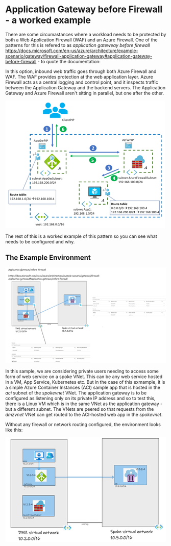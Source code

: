 # Application Gateway before Firewall - a worked example
There are some circumastances where a workload needs to be protected by both a Web Application Firewall (WAF) and an Azure Firewall. One of the patterns for this is refered to as *application gateweay before firewall* https://docs.microsoft.com/en-us/azure/architecture/example-scenario/gateway/firewall-application-gateway#application-gateway-before-firewall - to quote the documentation:

In this option, inbound web traffic goes through both Azure Firewall and WAF. The WAF provides protection at the web application layer. Azure Firewall acts as a central logging and control point, and it inspects traffic between the Application Gateway and the backend servers. The Application Gateway and Azure Firewall aren't sitting in parallel, but one after the other.

![alt text](images/design4_500.png "Logical diagram")

The rest of this is a worked example of this pattern so you can see what needs to be configured and why.

## The Example Environment

![alt text](images/App-gateway-before-firewall-sample.png "Logical diagram")

In this sample, we are considering private users needing to access some form of web service on a spoke VNet. This can be any web service hosted in a VM, App Service, Kubernetes etc. But in the case of this exmample, it is a simple Azure Container Instances (ACI) sample app that is hosted in the *aci* subnet of the *spokevnet* VNet. The application gateway is to be configured as listening only on its private IP address and so to test this, there is a Linux VM which is in the same VNet as the application gateway - but a different subnet. The VNets are peered so that requests from the *dmzvnet* VNet can get routed to the ACI-hosted web app in the *spokevnet*.

Without any firewall or network routing configured, the environment looks like this:

![alt text](images/App-gateway-before-firewall-no-routing.png "Logical diagram")

